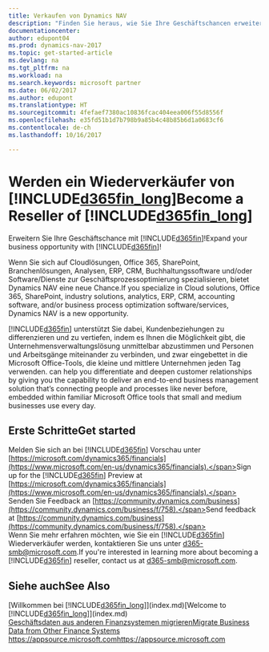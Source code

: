 ```yaml
---
title: Verkaufen von Dynamics NAV
description: "Finden Sie heraus, wie Sie Ihre Geschäftschancen erweitern und ein Microsoft Partner und Dynamics NAV-Wiederverkäufer werden."
documentationcenter: 
author: edupont04
ms.prod: dynamics-nav-2017
ms.topic: get-started-article
ms.devlang: na
ms.tgt_pltfrm: na
ms.workload: na
ms.search.keywords: microsoft partner
ms.date: 06/02/2017
ms.author: edupont
ms.translationtype: HT
ms.sourcegitcommit: 4fefaef7380ac10836fcac404eea006f55d8556f
ms.openlocfilehash: e35fd51b1d7b798b9a85b4c48b85b6d1a0683cf6
ms.contentlocale: de-ch
ms.lasthandoff: 10/16/2017

---
```

# <a name="become-a-reseller-of-included365finlongincludesd365finlongmdmd"></a><span data-ttu-id="32bf5-103">Werden ein Wiederverkäufer von [!INCLUDE[d365fin_long](includes/d365fin_long_md.md)]</span><span class="sxs-lookup"><span data-stu-id="32bf5-103">Become a Reseller of [!INCLUDE[d365fin_long](includes/d365fin_long_md.md)]</span></span>
<span data-ttu-id="32bf5-104">Erweitern Sie Ihre Geschäftschance mit [!INCLUDE[d365fin](includes/d365fin_md.md)]!</span><span class="sxs-lookup"><span data-stu-id="32bf5-104">Expand your business opportunity with [!INCLUDE[d365fin](includes/d365fin_md.md)]!</span></span>  

<span data-ttu-id="32bf5-105">Wenn Sie sich auf Cloudlösungen, Office 365, SharePoint, Branchenlösungen, Analysen, ERP, CRM, Buchhaltungssoftware und/oder Software/Dienste zur Geschäftsprozessoptimierung spezialisieren, bietet Dynamics NAV eine neue Chance.</span><span class="sxs-lookup"><span data-stu-id="32bf5-105">If you specialize in Cloud solutions, Office 365, SharePoint, industry solutions, analytics, ERP, CRM, accounting software, and/or business process optimization software/services, Dynamics NAV is a new opportunity.</span></span>   

[!INCLUDE[d365fin](includes/d365fin_md.md)]<span data-ttu-id="32bf5-106"> unterstützt Sie dabei, Kundenbeziehungen zu differenzieren und zu vertiefen, indem es Ihnen die Möglichkeit gibt, die Unternehmensverwaltungslösung unmittelbar abzustimmen und Personen und Arbeitsgänge miteinander zu verbinden, und zwar eingebettet in die Microsoft Office-Tools, die kleine und mittlere Unternehmen jeden Tag verwenden.</span><span class="sxs-lookup"><span data-stu-id="32bf5-106"> can help you differentiate and deepen customer relationships by giving you the capability to deliver an end-to-end business management solution that’s connecting people and processes like never before, embedded within familiar Microsoft Office tools that small and medium businesses use every day.</span></span>  

## <a name="get-started"></a><span data-ttu-id="32bf5-107">Erste Schritte</span><span class="sxs-lookup"><span data-stu-id="32bf5-107">Get started</span></span>
<span data-ttu-id="32bf5-108">Melden Sie sich an bei [!INCLUDE[d365fin](includes/d365fin_md.md)] Vorschau unter [https://microsoft.com/dynamics365/financials](https://www.microsoft.com/en-us/dynamics365/financials).</span><span class="sxs-lookup"><span data-stu-id="32bf5-108">Sign up for the [!INCLUDE[d365fin](includes/d365fin_md.md)] Preview at [https://microsoft.com/dynamics365/financials](https://www.microsoft.com/en-us/dynamics365/financials).</span></span>  
<span data-ttu-id="32bf5-109">Senden Sie Feedback an [https://community.dynamics.com/business](https://community.dynamics.com/business/f/758).</span><span class="sxs-lookup"><span data-stu-id="32bf5-109">Send feedback at [https://community.dynamics.com/business](https://community.dynamics.com/business/f/758).</span></span>  
<span data-ttu-id="32bf5-110">Wenn Sie mehr erfahren möchten, wie Sie ein [!INCLUDE[d365fin](includes/d365fin_md.md)] Wiederverkäufer werden, kontaktieren Sie uns unter [d365-smb@microsoft.com](mailto:d365-smb@microsoft.com).</span><span class="sxs-lookup"><span data-stu-id="32bf5-110">If you're interested in learning more about becoming a [!INCLUDE[d365fin](includes/d365fin_md.md)] reseller, contact us at [d365-smb@microsoft.com](mailto:d365-smb@microsoft.com).</span></span>  

## <a name="see-also"></a><span data-ttu-id="32bf5-111">Siehe auch</span><span class="sxs-lookup"><span data-stu-id="32bf5-111">See Also</span></span>
<span data-ttu-id="32bf5-112">[Willkommen bei [!INCLUDE[d365fin_long](includes/d365fin_long_md.md)]](index.md)</span><span class="sxs-lookup"><span data-stu-id="32bf5-112">[Welcome to [!INCLUDE[d365fin_long](includes/d365fin_long_md.md)]](index.md)</span></span>  
[<span data-ttu-id="32bf5-113">Geschäftsdaten aus anderen Finanzsystemen migrieren</span><span class="sxs-lookup"><span data-stu-id="32bf5-113">Migrate Business Data from Other Finance Systems</span></span>](upload-data.md)  
[<span data-ttu-id="32bf5-114">https://appsource.microsoft.com</span><span class="sxs-lookup"><span data-stu-id="32bf5-114">https://appsource.microsoft.com</span></span>](https://appsource.microsoft.com/en-us/?product=project-madeira)  

